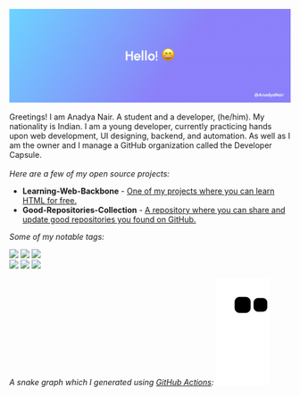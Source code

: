 <img src="https://github.com/AnadyaNair/AnadyaNair/blob/46c7e7da91fcc7ccfabad3270e9d6ac793a987e6/AnadyaNair%20%20Twitter%20Banner.png"></img>

Greetings! I am Anadya Nair. A student and a developer, (he/him). My nationality is Indian. I am a young developer, currently practicing  hands upon web development, UI designing, backend, and automation. As well as I am the owner and I manage a GitHub organization called the Developer Capsule.
<br><br>
_Here are a few of my open source projects:_
- **Learning-Web-Backbone** - [One of my projects where you can learn HTML for free.](https://github.com/AnadyaNair/Learning-Web-Backbone)
- **Good-Repositories-Collection** - [A repository where you can share and update good repositories you found on GitHub.](https://github.com/TheDeveloperCapsule/good-repositories-collection)

_Some of my notable tags:_
<br>

<img src="https://img.shields.io/badge/Web Development-6366F1?&style=for-the-badge"> <img src="https://img.shields.io/badge/Interface Design-27AE60?&style=for-the-badge"> <img src="https://img.shields.io/badge/Machine Learning-EB5795?&style=for-the-badge"> <br>
<img src="https://img.shields.io/badge/Open Source-F2C94C?&style=for-the-badge"> <img src="https://img.shields.io/badge/Command Line-9B51E0?&style=for-the-badge"> <img src="https://img.shields.io/badge/Creative Coding-EB5757?&style=for-the-badge">

_A snake graph which I generated using [GitHub Actions](https://github.com/features/actions):_
<img src="https://github.com/AnadyaNair/AnadyaNair/raw/output/github-contribution-grid-snake.svg"></img>

